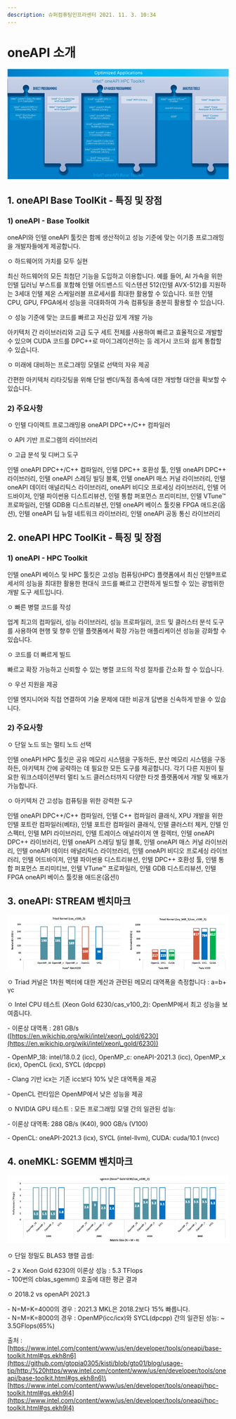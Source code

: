 ```yaml
---
description: 슈퍼컴퓨팅인프라센터 2021. 11. 3. 10:34
---
```


# oneAPI 소개

![](../../.gitbook/assets/4j49EFsjgGpRygeBMQpu0k.png)

## 1. oneAPI Base ToolKit - 특징 및 장점

### 1) oneAPI - Base Toolkit

oneAPI와 인텔 oneAPI 툴킷은 함께 생산적이고 성능 기준에 맞는 이기종 프로그래밍을 개발자들에게 제공합니다.

ㅇ 하드웨어의 가치를 모두 실현

최신 하드웨어의 모든 최첨단 기능을 도입하고 이용합니다. 예를 들어, AI 가속을 위한 인텔 딥러닝 부스트를 포함해 인텔 어드밴스드 익스텐션 512(인텔 AVX-512)를 지원하는 3세대 인텔 제온 스케일러블 프로세서를 최대한 활용할 수 있습니다. 또한 인텔 CPU, GPU, FPGA에서 성능을 극대화하여 가속 컴퓨팅을 충분히 활용할 수 있습니다.

ㅇ 성능 기준에 맞는 코드를 빠르고 자신감 있게 개발 가능

아키텍처 간 라이브러리와 고급 도구 세트 전체를 사용하여 빠르고 효율적으로 개발할 수 있으며 CUDA 코드를 DPC++로 마이그레이션하는 등 레거시 코드와 쉽게 통합할 수 있습니다.

ㅇ 미래에 대비하는 프로그래밍 모델로 선택의 자유 제공

간편한 아키텍처 리타깃팅을 위해 단일 벤더/독점 종속에 대한 개방형 대안을 확보할 수 있습니다.



### 2) 주요사항

ㅇ 인텔 다이렉트 프로그래밍용 oneAPI DPC++/C++ 컴파일러

ㅇ API 기반 프로그램의 라이브러리

ㅇ 고급 분석 및 디버그 도구

인텔 oneAPI DPC++/C++ 컴파일러, 인텔 DPC++ 호환성 툴, 인텔 oneAPI DPC++ 라이브러리, 인텔 oneAPI 스레딩 빌딩 블록, 인텔 oneAPI 매스 커널 라이브러리, 인텔 oneAPI 데이터 애널리틱스 라이브러리, oneAPI 비디오 프로세싱 라이브러리, 인텔 어드바이저, 인텔 파이썬용 디스트리뷰션, 인텔 통합 퍼포먼스 프리미티브, 인텔 VTune™ 프로파일러, 인텔 GDB용 디스트리뷰션, 인텔 oneAPI 베이스 툴킷용 FPGA 애드온(옵션), 인텔 oneAPI 딥 뉴럴 네트워크 라이브러리, 인텔 oneAPI 공동 통신 라이브러리



## 2. oneAPI HPC ToolKit - 특징 및 장점

### 1) oneAPI - HPC Toolkit

인텔 oneAPI 베이스 및 HPC 툴킷은 고성능 컴퓨팅(HPC) 플랫폼에서 최신 인텔®프로세서의 성능을 최대한 활용한 현대식 코드를 빠르고 간편하게 빌드할 수 있는 광범위한 개발 도구 세트입니다.

ㅇ 빠른 병렬 코드를 작성

업계 최고의 컴파일러, 성능 라이브러리, 성능 프로파일러, 코드 및 클러스터 분석 도구를 사용하여 현행 및 향후 인텔 플랫폼에서 확장 가능한 애플리케이션 성능을 강화할 수 있습니다.

ㅇ 코드를 더 빠르게 빌드

빠르고 확장 가능하고 신뢰할 수 있는 병렬 코드의 작성 절차를 간소화 할 수 있습니다.

ㅇ 우선 지원을 제공

인텔 엔지니어와 직접 연결하여 기술 문제에 대한 비공개 답변을 신속하게 받을 수 있습니다.



### 2) 주요사항

ㅇ 단일 노드 또는 멀티 노드 선택

인텔 oneAPI HPC 툴킷은 공유 메모리 시스템을 구동하든, 분산 메모리 시스템을 구동하든, 아키텍처 간에 공략하는 데 필요한 모든 도구를 제공합니다. 각기 다른 지원이 필요한 워크스테이션부터 멀티 노드 클러스터까지 다양한 타겟 플랫폼에서 개발 및 배포가 가능합니다.

ㅇ 아키텍처 간 고성능 컴퓨팅을 위한 강력한 도구

인텔 oneAPI DPC++/C++ 컴파일러, 인텔 C++ 컴파일러 클래식, XPU 개발을 위한 인텔 포트란 컴파일러(베타), 인텔 포트란 컴파일러 클래식, 인텔 클러스터 체커, 인텔 인스펙터, 인텔 MPI 라이브러리, 인텔 트레이스 애널라이저 앤 컬렉터, 인텔 oneAPI DPC++ 라이브러리, 인텔 oneAPI 스레딩 빌딩 블록, 인텔 oneAPI 매스 커널 라이브러리, 인텔 oneAPI 데이터 애널리틱스 라이브러리, 인텔 oneAPI 비디오 프로세싱 라이브러리, 인텔 어드바이저, 인텔 파이썬용 디스트리뷰션, 인텔 DPC++ 호환성 툴, 인텔 통합 퍼포먼스 프리미티브, 인텔 VTune™ 프로파일러, 인텔 GDB 디스트리뷰션, 인텔 FPGA oneAPI 베이스 툴킷용 애드온(옵션l)



## 3. oneAPI: STREAM 벤치마크

![](../../.gitbook/assets/VfXj29dUQOT6EMkkoN2akK.png)

ㅇ Triad 커널은 1차원 벡터에 대한 계산과 관련된 메모리 대역폭을 측정합니다 : a=b+ γc

ㅇ Intel CPU 테스트 (Xeon Gold 6230/cas\_v100\_2): OpenMP에서 최고 성능을 보여줍니다.

\- 이론상 대역폭 : 281 GB/s ([https://en.wikichip.org/wiki/intel/xeon\_gold/6230](https://en.wikichip.org/wiki/intel/xeon\_gold/6230))

\- OpenMP\_18: intel/18.0.2 (icc), OpenMP\_c: oneAPI-2021.3 (icc), OpenMP\_x (icx), OpenCL (icx), SYCL (dpcpp)

\- Clang 기반 icx는 기존 icc보다 10% 낮은 대역폭을 제공

\- OpenCL 런타임은 OpenMP에서 낮은 성능을 제공

ㅇ NVIDIA GPU 테스트 : 모든 프로그래밍 모델 간의 일관된 성능:

\- 이론상 대역폭: 288 GB/s (K40), 900 GB/s (V100)

\- OpenCL: oneAPI-2021.3 (icx), SYCL (intel-llvm), CUDA: cuda/10.1 (nvcc)



## 4. oneMKL: SGEMM 벤치마크

![](../../.gitbook/assets/RcvMYHdeqmm50YH7Q8dw61.png)

ㅇ 단일 정밀도 BLAS3 행렬 곱셈:

\- 2 x Xeon Gold 6230의 이론상 성능 : 5.3 TFlops\
\- 100번의 cblas\_sgemm() 호출에 대한 평균 결과

ㅇ 2018.2 vs openAPI 2021.3

\- N=M=K=4000의 경우 : 2021.3 MKL은 2018.2보다 15% 빠릅니다.\
\- N=M=K=8000의 경우 : OpenMP(icc/icx)와 SYCL(dpcpp) 간의 일관된 성능: \~ 3.5GFlops(65%)

출처 : [https://www.intel.com/content/www/us/en/developer/tools/oneapi/base-toolkit.html#gs.ekh8n6](https://github.com/gtopia0305/kisti/blob/gto01/blog/usage-tip/http:/%20https/www.intel.com/content/www/us/en/developer/tools/oneapi/base-toolkit.html#gs.ekh8n6)\
[https://www.intel.com/content/www/us/en/developer/tools/oneapi/hpc-toolkit.html#gs.ekh9l4](https://www.intel.com/content/www/us/en/developer/tools/oneapi/hpc-toolkit.html#gs.ekh9l4)
